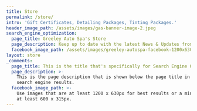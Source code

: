 ```yaml
---
title: Store
permalink: /store/
intro: 'Gift Certificates, Detailing Packages, Tinting Packages.'
header_image_path: /assets/images/gas-banner-image-2.jpeg
search_engine_optimization:
  page_title: Greeley Auto Spa's Store
  page_description: Keep up to date with the latest News & Updates from AutoSpa Colorado.
  facebook_image_path: /assets/images/greeley-autospa-facebook-1200x630.png
layout: store
_comments:
  page_title: This is the title that's specifically for Search Engine Optimization.
  page_description: >-
    This is the page description that is shown below the page title in the
    search engine results.
  facebook_image_path: >-
    Use images that are at least 1200 x 630px for best results or a minimum of
    at least 600 x 315px.
---
```


